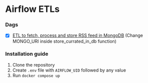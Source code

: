 # Airflow ETLs

### Dags

- [x] [ETL to fetch, process and store RSS feed in MongoDB](/dags/rss_feed_etl.py) (Change MONGO_URI inside store_currated_in_db function)

### Installation guide

1. Clone the repository
2. Create `.env` file with `AIRFLOW_UID` followed by any value
3. Run `docker compose up`
